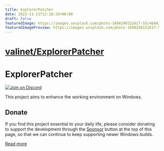```yaml
---
title: ExplorerPatcher
date: 2023-11-21T12:18:33+08:00
draft: False
featuredImage: https://images.unsplash.com/photo-1698248152617-55c4b9422b71?ixid=M3w0NjAwMjJ8MHwxfHJhbmRvbXx8fHx8fHx8fDE3MDA1NDAxNTd8&ixlib=rb-4.0.3
featuredImagePreview: https://images.unsplash.com/photo-1698248152617-55c4b9422b71?ixid=M3w0NjAwMjJ8MHwxfHJhbmRvbXx8fHx8fHx8fDE3MDA1NDAxNTd8&ixlib=rb-4.0.3
---
```


# [valinet/ExplorerPatcher](https://github.com/valinet/ExplorerPatcher)

# ExplorerPatcher

[![Join on Discord](https://discordapp.com/api/guilds/1155912047897350204/widget.png?style=shield)](https://discord.gg/gsPcfqHTD2)

This project aims to enhance the working environment on Windows.

## Donate

If you find this project essential to your daily life, please consider donating to support the development through the
[Sponsor](#sponsor-button) button at the top of this page, so that we can continue to keep supporting newer Windows
builds.

[Read more](https://github.com/valinet/ExplorerPatcher/wiki)
